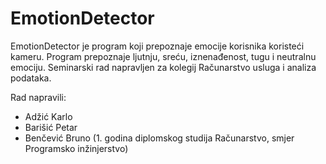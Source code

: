 # EmotionDetector

EmotionDetector je program koji prepoznaje emocije korisnika koristeći kameru. Program prepoznaje ljutnju, sreću, iznenađenost, tugu i neutralnu emociju.
Seminarski rad napravljen za kolegij Računarstvo usluga i analiza podataka.

Rad napravili:
- Adžić Karlo
- Barišić Petar
- Benčević Bruno
(1. godina diplomskog studija Računarstvo, smjer Programsko inžinjerstvo)